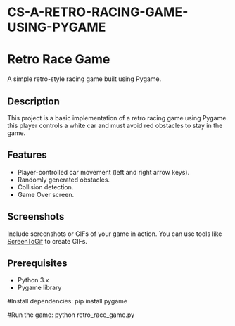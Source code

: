 # CS-A-RETRO-RACING-GAME-USING-PYGAME
# Retro Race Game

A simple retro-style racing game built using Pygame.

## Description

This project is a basic implementation of a retro racing game using Pygame. this player controls a white car and must avoid red obstacles to stay in the game.

## Features

- Player-controlled car movement (left and right arrow keys).
- Randomly generated obstacles.
- Collision detection.
- Game Over screen.

## Screenshots

Include screenshots or GIFs of your game in action. You can use tools like [ScreenToGif](https://www.screentogif.com/) to create GIFs.

## Prerequisites

- Python 3.x
- Pygame library

#Install dependencies:
pip install pygame

#Run the game:
python retro_race_game.py
